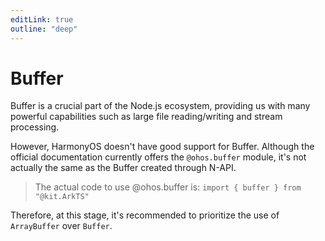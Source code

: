 ```yaml
---
editLink: true
outline: "deep"
---
```


# Buffer

Buffer is a crucial part of the Node.js ecosystem, providing us with many powerful capabilities such as large file reading/writing and stream processing.

However, HarmonyOS doesn't have good support for Buffer. Although the official documentation currently offers the `@ohos.buffer` module, it's not actually the same as the Buffer created through N-API.

> The actual code to use @ohos.buffer is: `import { buffer } from "@kit.ArkTS"`

Therefore, at this stage, it's recommended to prioritize the use of `ArrayBuffer` over `Buffer`.
